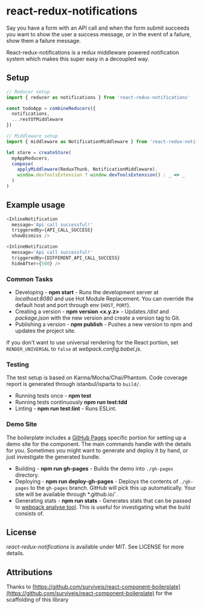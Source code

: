# react-redux-notifications
Say you have a form with an API call and when the form submit succeeds you want to show the user a success message, or
in the event of a failure, show them a failure message.

React-redux-notifications is a redux middleware powered notification system which makes this super easy in a decoupled way.

## Setup
```js
// Reducer setup
import { reducer as notifications } from 'react-redux-notifications'

const todoApp = combineReducers({
  notifications,
  ...restOfMiddleware
})

// Middleware setup
import { middleware as NotificationMiddleware } from 'react-redux-notifications'

let store = createStore(
  myAppReducers,
  compose(
    applyMiddleware(ReduxThunk, NotificationMiddleware),
    window.devToolsExtension ? window.devToolsExtension() : _ => _
  )
)
```

## Example usage

```js
<InlineNotification
  message='Api call successful!'
  triggeredBy={API_CALL_SUCCESS}
  showDismiss />

<InlineNotification
  message='Api call successful!'
  triggeredBy={DIFFERENT_API_CALL_SUCCESS}
  hideAfter={500} />
```

### Common Tasks

* Developing - **npm start** - Runs the development server at *localhost:8080* and use Hot Module Replacement. You can override the default host and port through env (`HOST`, `PORT`).
* Creating a version - **npm version <x.y.z>** - Updates */dist* and *package.json* with the new version and create a version tag to Git.
* Publishing a version - **npm publish** - Pushes a new version to npm and updates the project site.

If you don't want to use universal rendering for the React portion, set `RENDER_UNIVERSAL` to `false` at *webpack.config.babel.js*.

### Testing

The test setup is based on Karma/Mocha/Chai/Phantom. Code coverage report is generated through istanbul/isparta to `build/`.

* Running tests once - **npm test**
* Running tests continuously **npm run test:tdd**
* Linting - **npm run test:lint** - Runs ESLint.

### Demo Site

The boilerplate includes a [GitHub Pages](https://pages.github.com/) specific portion for setting up a demo site for the component. The main commands handle with the details for you. Sometimes you might want to generate and deploy it by hand, or just investigate the generated bundle.

* Building - **npm run gh-pages** - Builds the demo into `./gh-pages` directory.
* Deploying - **npm run deploy-gh-pages** - Deploys the contents of `./gh-pages` to the `gh-pages` branch. GitHub will pick this up automatically. Your site will be available through *<user name>.github.io/<project name>`.
* Generating stats - **npm run stats** - Generates stats that can be passed to [webpack analyse tool](https://webpack.github.io/analyse/). This is useful for investigating what the build consists of.

## License

*react-redux-notifications* is available under MIT. See LICENSE for more details.

## Attributions
Thanks to [https://github.com/survivejs/react-component-boilerplate](https://github.com/survivejs/react-component-boilerplate)
for the scaffolding of this library
